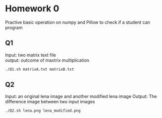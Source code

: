 # Homework 0
Practive basic operation on numpy and Pillow to check if a student can program

## Q1
Input: two matrix text file  
output: outcome of maxtrix multiplication  

```bash
./Q1.sh matrixA.txt matrixB.txt
```

## Q2
Input: an original lena image and another modified lena image
Output: The difference image between two input images  

```bash
./Q2.sh lena.png lena_modified.png
```